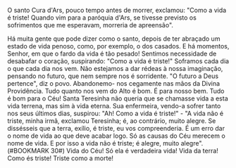 O santo Cura d'Ars, pouco tempo antes de morrer, exclamou: "Como a vida é triste! Quando vim para a paróquia d'Ars, se tivesse previsto os sofrimentos que me esperavam, morreria de apreensão".

Há muita gente que pode dizer como o santo, depois de ter abraçado um estado de vida penoso, como, por exemplo, o dos casados. E há momentos, Senhor, em que o fardo da vida é tão pesado! Sentimos necessidade de desabafar o coração, suspirando: "Como a vida é triste!" Soframos cada dia o que cada dia nos vem. Não estejamos a dar rédeas à nossa imaginação, pensando no futuro, que nem sempre nos é sorridente. "O futuro a Deus pertence", diz o povo. Abandonemo- nos cegamente nas mãos da Divina Providência. Tudo quanto nos vem do Alto é bom. É para nosso bem. Tudo é bom para o Céu! Santa Teresinha não queria que se chamasse vida a esta vida terrena, mas sim à vida eterna. Sua enfermeira, vendo-a sofrer tanto nos seus últimos dias, suspirou: "Ah! Como a vida é triste!" - "A vida não é triste, minha irmã, exclamou Teresinha; é, ao contrário, muito alegre. Se dissésseis que a terra, exílio, é triste, eu vos compreenderia. É um erro dar o nome de vida ao que deve acabar logo. Só as causas do Céu merecem o nome de vida. E por isso a vida não é triste; é alegre, muito alegre".(#BOOKMARK 30#) Vida do Céu! Só ela é verdadeira vida! Vida da terra! Como és triste! Triste como a morte!
